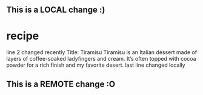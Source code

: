 ## This is a LOCAL change :)
# recipe
line 2 changed recently
Title: Tiramisu 
Tiramisu is an Italian dessert made of layers of coffee-soaked ladyfingers and cream. It’s often topped with cocoa powder for a rich finish and my favorite desert.
last line changed locally
## This is a REMOTE change :O